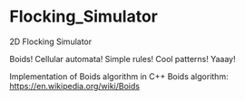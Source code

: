 # Flocking_Simulator
2D Flocking Simulator 

Boids! Cellular automata! Simple rules! Cool patterns! Yaaay!

Implementation of Boids algorithm in C++
Boids algorithm: https://en.wikipedia.org/wiki/Boids




